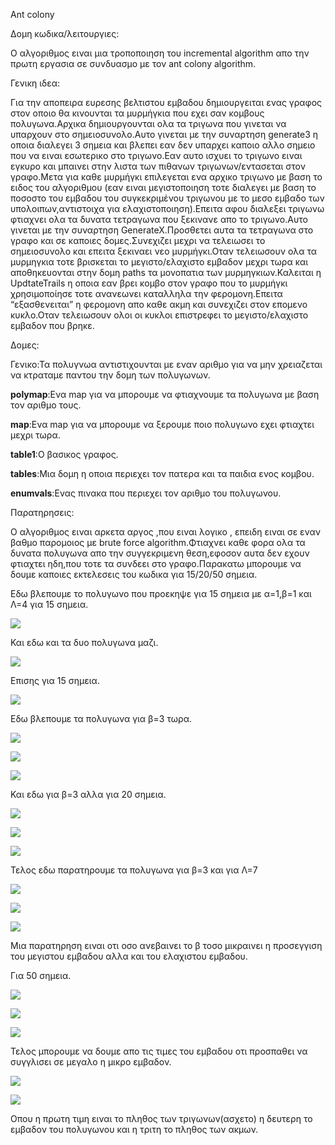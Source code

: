 ﻿Ant colony

Δομη κωδικα/λειτουργιες:

Ο αλγοριθμος ειναι μια τροποποιηση του incremental algorithm απο την πρωτη εργασια σε συνδυασμο με τον ant colony algorithm.

Γενικη ιδεα:

Για την αποπειρα ευρεσης βελτιστου εμβαδου δημιουργειται ενας γραφος στον οποιο θα κινουνται τα μυρμήγκια που εχει σαν κομβους πολυγωνα.Αρχικα δημιουργουνται ολα τα τριγωνα που γινεται να υπαρχουν στο σημειοσυνολο.Αυτο γινεται με την συναρτηση generate3 η οποια διαλεγει 3 σημεια και βλεπει εαν δεν υπαρχει καποιο αλλο σημειο που να ειναι εσωτερικο στο τριγωνο.Εαν αυτο ισχυει το τριγωνο ειναι εγκυρο και μπαινει στην λιστα των πιθανων τριγωνων/εντασεται στον γραφο.Μετα για καθε μυρμήγκι επιλεγεται ενα αρχικο τριγωνο με βαση το ειδος του αλγοριθμου (εαν ειναι μεγιστοποιηση τοτε διαλεγει με βαση το ποσοστο του εμβαδου του  συγκεκριμένου τριγωνου με το μεσο εμβαδο των υπολοιπων,αντιστοιχα για ελαχιστοποιηση).Επειτα αφου διαλεξει τριγωνω φτιαχνει ολα τα δυνατα τετραγωνα που ξεκινανε απο το τριγωνο.Αυτο γινεται με την συναρτηση GenerateX.Προσθετει αυτα τα τετραγωνα στο γραφο και σε καποιες δομες.Συνεχιζει μεχρι να τελειωσει το σημειοσυνολο και επειτα ξεκιναει νεο μυρμήγκι.Οταν τελειωσουν ολα τα μυρμηγκια τοτε βρισκεται το μεγιστο/ελαχιστο εμβαδον μεχρι τωρα και αποθηκευονται στην δομη paths τα μονοπατια των μυρμηγκιων.Καλειται η UpdtateTrails η οποια εαν βρει κομβο στον γραφο που το μυρμήγκι χρησιμοποίησε τοτε ανανεωνει καταλληλα την φερομονη.Επειτα “εξασθενειται” η φερομονη απο καθε ακμη και συνεχιζει στον επομενο κυκλο.Οταν τελειωσουν ολοι οι κυκλοι επιστρεφει το μεγιστο/ελαχιστο εμβαδον που βρηκε.

Δομες:

Γενικο:Τα πολυγνωα αντιστιχουνται με εναν αριθμο για να μην χρειαζεται να κτραταμε παντου την δομη των πολυγωνων.

**polymap**:Ενα map για να μπορουμε να φτιαχνουμε τα πολυγωνα με βαση τον αριθμο τους.

**map**:Ενα map για να μπορουμε να ξερουμε ποιο πολυγωνο εχει φτιαχτει μεχρι τωρα.

**table1**:O βασικος γραφος.

**tables**:Μια δομη η οποια περιεχει τον πατερα και τα παιδια ενος κομβου.

**enumvals**:Ενας πινακα που περιεχει τον αριθμο του πολυγωνου.

Παρατηρησεις:

Ο αλγοριθμος ειναι αρκετα αργος ,που ειναι λογικο , επειδη ειναι σε εναν βαθμο παρομοιος με brute force algorithm.Φτιαχνει καθε φορα ολα τα δυνατα πολυγωνα απο την συγγεκριμενη θεση,εφοσον αυτα δεν εχουν φτιαχτει ηδη,που τοτε τα συνδεει στο γραφο.Παρακατω μπορουμε να δουμε καποιες εκτελεσεις του κωδικα για 15/20/50 σημεια.

Εδω βλεπουμε το πολυγωνο που προεκηψε για 15 σημεια με α=1,β=1 και Λ=4 για 15 σημεια.

![](Aspose.Words.d2728396-a93b-4ab6-8d3f-a1272309af92.001.jpeg)

Και εδω και τα δυο πολυγωνα μαζι.

![](Aspose.Words.d2728396-a93b-4ab6-8d3f-a1272309af92.002.jpeg)

Επισης για 15 σημεια.

![](Aspose.Words.d2728396-a93b-4ab6-8d3f-a1272309af92.003.png)

Εδω βλεπουμε τα πολυγωνα για β=3 τωρα.

![](Aspose.Words.d2728396-a93b-4ab6-8d3f-a1272309af92.004.png)

![](Aspose.Words.d2728396-a93b-4ab6-8d3f-a1272309af92.005.png)

![](Aspose.Words.d2728396-a93b-4ab6-8d3f-a1272309af92.006.png)

Και εδω για β=3 αλλα για 20 σημεια.

![](Aspose.Words.d2728396-a93b-4ab6-8d3f-a1272309af92.007.png)

![](Aspose.Words.d2728396-a93b-4ab6-8d3f-a1272309af92.008.png)

![](Aspose.Words.d2728396-a93b-4ab6-8d3f-a1272309af92.009.png)

Τελος εδω παρατηρουμε τα πολυγωνα για β=3 και για Λ=7

![](Aspose.Words.d2728396-a93b-4ab6-8d3f-a1272309af92.010.png)

![](Aspose.Words.d2728396-a93b-4ab6-8d3f-a1272309af92.011.png)

![](Aspose.Words.d2728396-a93b-4ab6-8d3f-a1272309af92.012.png)

Μια παρατηρηση ειναι οτι οσο ανεβαινει το β τοσο μικραινει η προσεγγιση του μεγιστου εμβαδου αλλα και του ελαχιστου εμβαδου.

Για 50 σημεια.

![](Aspose.Words.d2728396-a93b-4ab6-8d3f-a1272309af92.013.jpeg)

![](Aspose.Words.d2728396-a93b-4ab6-8d3f-a1272309af92.014.jpeg)

![](Aspose.Words.d2728396-a93b-4ab6-8d3f-a1272309af92.015.jpeg)

Τελος μπορουμε να δουμε απο τις τιμες του εμβαδου οτι προσπαθει να συγγλισει σε μεγαλο η μικρο εμβαδον.

![](Aspose.Words.d2728396-a93b-4ab6-8d3f-a1272309af92.016.png)

![](Aspose.Words.d2728396-a93b-4ab6-8d3f-a1272309af92.017.png)

Οπου η πρωτη τιμη ειναι το πληθος των τριγωνων(ασχετο) η δευτερη το εμβαδον του πολυγωνου και η τριτη το πληθος των ακμων.
